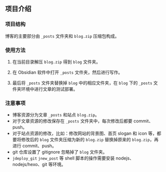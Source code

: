## 项目介绍

### 项目结构

博客的主要部分由 `_posts` 文件夹和 `blog.zip` 压缩包构成。

### 使用方法

1. 在当前目录解压 `blog.zip` 得到 `blog` 文件夹。

2. 在 Obsidian 软件中打开 `_posts` 文件夹，然后进行写作。

3. 最后将 `_posts` 文件夹替换掉 `blog` 中的相应文件夹，在 `blog` 下的 `_posts` 文件夹环境中进行文章的测试部署。 

### 注意事项

- 博客资源分为文章 `_posts` 和站点 `blog.zip`。
- 对于文章资源的修改保存在 `_posts` 文件夹中，每次修改后都要 commit、push。
- 对于站点资源的修改，比如：修改网站的背景图、首页 slogan 和 icon 等，都要将修改后的 `blog` 文件夹压缩为新的 `blog.zip` 替换掉原来的 `blog.zip`，再进行 commit、push。
- git 仓库设置了 gitignore 忽略掉了 `blog` 文件夹。
- `jdeploy_git` `jnew_post` 等 shell 脚本的操作需要安装 nodejs、nodejs/hexo、git 等环境。
